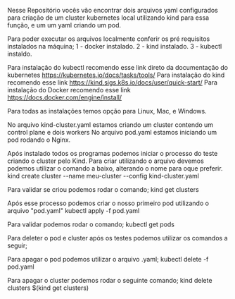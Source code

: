 Nesse Repositório vocês vão encontrar dois arquivos yaml configurados para criação de um cluster kubernetes local utilizando
kind para essa função, e um um yaml criando um pod.

Para poder executar os arquivos localmente conferir os pré requisitos instalados na máquina;
1 - docker instalado.
2 - kind instalado.
3 - kubectl instaldo.

Para instalação do kubectl recomendo esse link direto da documentação do kubernetes https://kubernetes.io/docs/tasks/tools/
Para instalação do kind recomendo esse link https://kind.sigs.k8s.io/docs/user/quick-start/
Para instalação do Docker recomendo esse link https://docs.docker.com/engine/install/

Para todas as instalações temos opção para Linux, Mac, e Windows.

No arquivo kind-cluster.yaml estamos criando um cluster contendo um control plane e dois workers
No arquivo pod.yaml estamos iniciando um pod rodando o Nginx.

Após instalado todos os programas podemos iniciar o processo do teste criando o cluster pelo Kind.
Para criar utilizando o arquivo devemos podemos utilizar o comando a baixo, alterando o nome para oque preferir.
kind create cluster --name meu-cluster --config kind-cluster.yaml

Para validar se criou podemos rodar o comando;
kind get clusters

Após esse processo podemos criar o nosso primeiro pod utilizando o arquivo "pod.yaml"
kubectl apply -f pod.yaml

Para validar podemos rodar o comando;
kubectl get pods 

Para deleter o pod e cluster após os testes podemos utilizar os comandos a seguir;

Para apagar o pod podemos utilizar o arquivo .yaml;
kubectl delete -f pod.yaml

Para apagar o cluster podemos rodar o seguinte comando;
kind delete clusters $(kind get clusters)



